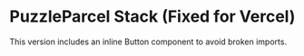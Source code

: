 # PuzzleParcel Stack (Fixed for Vercel)
This version includes an inline Button component to avoid broken imports.